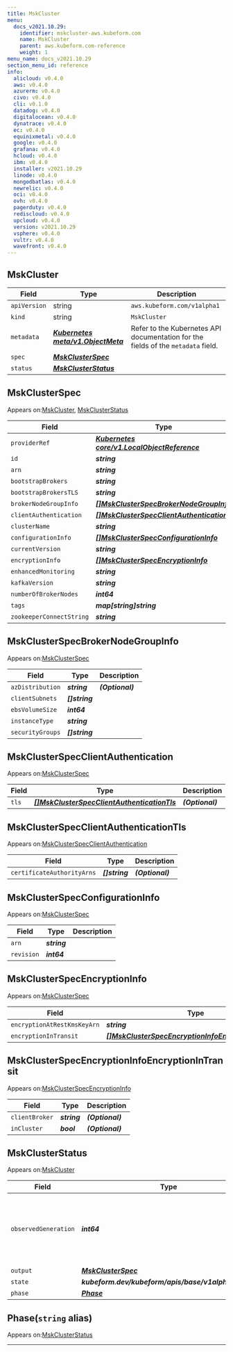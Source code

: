 ```yaml
---
title: MskCluster
menu:
  docs_v2021.10.29:
    identifier: mskcluster-aws.kubeform.com
    name: MskCluster
    parent: aws.kubeform.com-reference
    weight: 1
menu_name: docs_v2021.10.29
section_menu_id: reference
info:
  alicloud: v0.4.0
  aws: v0.4.0
  azurerm: v0.4.0
  civo: v0.4.0
  cli: v0.1.0
  datadog: v0.4.0
  digitalocean: v0.4.0
  dynatrace: v0.4.0
  ec: v0.4.0
  equinixmetal: v0.4.0
  google: v0.4.0
  grafana: v0.4.0
  hcloud: v0.4.0
  ibm: v0.4.0
  installer: v2021.10.29
  linode: v0.4.0
  mongodbatlas: v0.4.0
  newrelic: v0.4.0
  oci: v0.4.0
  ovh: v0.4.0
  pagerduty: v0.4.0
  rediscloud: v0.4.0
  upcloud: v0.4.0
  version: v2021.10.29
  vsphere: v0.4.0
  vultr: v0.4.0
  wavefront: v0.4.0
---
```


## MskCluster
| Field | Type | Description |
| ------ | ----- | ----------- |
| `apiVersion` | string | `aws.kubeform.com/v1alpha1` |
|    `kind` | string | `MskCluster` |
| `metadata` | ***[Kubernetes meta/v1.ObjectMeta](https://v1-18.docs.kubernetes.io/docs/reference/generated/kubernetes-api/v1.18/#objectmeta-v1-meta)***|Refer to the Kubernetes API documentation for the fields of the `metadata` field.|
| `spec` | ***[MskClusterSpec](#mskclusterspec)***||
| `status` | ***[MskClusterStatus](#mskclusterstatus)***||
## MskClusterSpec

Appears on:[MskCluster](#mskcluster), [MskClusterStatus](#mskclusterstatus)

| Field | Type | Description |
| ------ | ----- | ----------- |
| `providerRef` | ***[Kubernetes core/v1.LocalObjectReference](https://v1-18.docs.kubernetes.io/docs/reference/generated/kubernetes-api/v1.18/#localobjectreference-v1-core)***||
| `id` | ***string***||
| `arn` | ***string***| ***(Optional)*** |
| `bootstrapBrokers` | ***string***| ***(Optional)*** |
| `bootstrapBrokersTLS` | ***string***| ***(Optional)*** |
| `brokerNodeGroupInfo` | ***[[]MskClusterSpecBrokerNodeGroupInfo](#mskclusterspecbrokernodegroupinfo)***||
| `clientAuthentication` | ***[[]MskClusterSpecClientAuthentication](#mskclusterspecclientauthentication)***| ***(Optional)*** |
| `clusterName` | ***string***||
| `configurationInfo` | ***[[]MskClusterSpecConfigurationInfo](#mskclusterspecconfigurationinfo)***| ***(Optional)*** |
| `currentVersion` | ***string***| ***(Optional)*** |
| `encryptionInfo` | ***[[]MskClusterSpecEncryptionInfo](#mskclusterspecencryptioninfo)***| ***(Optional)*** |
| `enhancedMonitoring` | ***string***| ***(Optional)*** |
| `kafkaVersion` | ***string***||
| `numberOfBrokerNodes` | ***int64***||
| `tags` | ***map[string]string***| ***(Optional)*** |
| `zookeeperConnectString` | ***string***| ***(Optional)*** |
## MskClusterSpecBrokerNodeGroupInfo

Appears on:[MskClusterSpec](#mskclusterspec)

| Field | Type | Description |
| ------ | ----- | ----------- |
| `azDistribution` | ***string***| ***(Optional)*** |
| `clientSubnets` | ***[]string***||
| `ebsVolumeSize` | ***int64***||
| `instanceType` | ***string***||
| `securityGroups` | ***[]string***||
## MskClusterSpecClientAuthentication

Appears on:[MskClusterSpec](#mskclusterspec)

| Field | Type | Description |
| ------ | ----- | ----------- |
| `tls` | ***[[]MskClusterSpecClientAuthenticationTls](#mskclusterspecclientauthenticationtls)***| ***(Optional)*** |
## MskClusterSpecClientAuthenticationTls

Appears on:[MskClusterSpecClientAuthentication](#mskclusterspecclientauthentication)

| Field | Type | Description |
| ------ | ----- | ----------- |
| `certificateAuthorityArns` | ***[]string***| ***(Optional)*** |
## MskClusterSpecConfigurationInfo

Appears on:[MskClusterSpec](#mskclusterspec)

| Field | Type | Description |
| ------ | ----- | ----------- |
| `arn` | ***string***||
| `revision` | ***int64***||
## MskClusterSpecEncryptionInfo

Appears on:[MskClusterSpec](#mskclusterspec)

| Field | Type | Description |
| ------ | ----- | ----------- |
| `encryptionAtRestKmsKeyArn` | ***string***| ***(Optional)*** |
| `encryptionInTransit` | ***[[]MskClusterSpecEncryptionInfoEncryptionInTransit](#mskclusterspecencryptioninfoencryptionintransit)***| ***(Optional)*** |
## MskClusterSpecEncryptionInfoEncryptionInTransit

Appears on:[MskClusterSpecEncryptionInfo](#mskclusterspecencryptioninfo)

| Field | Type | Description |
| ------ | ----- | ----------- |
| `clientBroker` | ***string***| ***(Optional)*** |
| `inCluster` | ***bool***| ***(Optional)*** |
## MskClusterStatus

Appears on:[MskCluster](#mskcluster)

| Field | Type | Description |
| ------ | ----- | ----------- |
| `observedGeneration` | ***int64***| ***(Optional)*** Resource generation, which is updated on mutation by the API Server.|
| `output` | ***[MskClusterSpec](#mskclusterspec)***| ***(Optional)*** |
| `state` | ***kubeform.dev/kubeform/apis/base/v1alpha1.State***| ***(Optional)*** |
| `phase` | ***[Phase](#phase)***| ***(Optional)*** |
## Phase(`string` alias)

Appears on:[MskClusterStatus](#mskclusterstatus)

---
